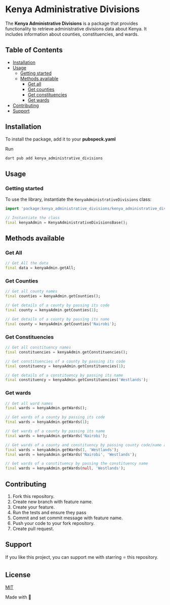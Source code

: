 # Kenya Administrative Divisions

The **Kenya Administrative Divisions** is a package that provides functionality to retrieve administrative divisions data about Kenya. It includes information about counties, constituencies, and wards.

## Table of Contents

- [Installation](#installation)
- [Usage](#usage)
  - [Getting started](#getting-started)
  - [Methods available](#methods-available)
    - [Get all](#get-all)
    - [Get counties](#get-counties)
    - [Get constituencies](#get-constituencies)
    - [Get wards](#get-wards)
- [Contributing](#contributing)
- [Support](#support)

## Installation

To install the package, add it to your **pubspeck.yaml**

Run

```bash
dart pub add kenya_administrative_divisions
```

## Usage

### Getting started

To use the library, instantiate the `KenyaAdministrativeDivisions` class:

```dart
import 'package:kenya_administrative_divisions/kenya_administrative_divisions.dart';

// Instantiate the class
final kenyaAdmin = KenyaAdministrativeDivisionsBase();
```

## Methods available

### Get All

```dart
// Get All the data
final data = kenyaAdmin.getAll;
```

### Get Counties

```dart
// Get all county names
final counties = kenyaAdmin.getCounties();

// Get details of a county by passing its code
final county = kenyaAdmin.getCounties(1);

// Get details of a county by passing its name
final county = kenyaAdmin.getCounties('Nairobi');
```

### Get Constituencies

```dart
// Get all constituency names
final constituencies = kenyaAdmin.getConstituencies();

// Get constituencies of a county by passing its code
final constituency = kenyaAdmin.getConstituencies(1);

// Get details of a constituency by passing its name
final constituency = kenyaAdmin.getConstituencies('Westlands');
```

### Get wards

```dart
// Get all ward names
final wards = kenyaAdmin.getWards();

// Get wards of a county by passing its code
final wards = kenyaAdmin.getWards(1);

// Get wards of a county by passing its name
final wards = kenyaAdmin.getWards('Nairobi');

// Get wards of a county and constituency by passing county code/name and constituency name
final wards = kenyaAdmin.getWards(1, 'Westlands');
final wards = kenyaAdmin.getWards('Nairobi', 'Westlands');

// Get wards of a constituency by passing the constituency name
final wards = kenyaAdmin.getWards(null, 'Westlands');

```

## Contributing

1. Fork this repository.
2. Create new branch with feature name.
3. Create your feature.
4. Run the tests and ensure they pass
5. Commit and set commit message with feature name.
6. Push your code to your fork repository.
7. Create pull request.

## Support

If you like this project, you can support me with starring ⭐ this repository.

## License

[MIT](LICENSE)

Made with 💜
